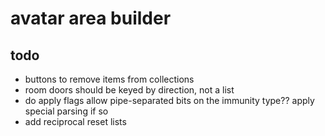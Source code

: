 # avatar area builder

## todo

* buttons to remove items from collections
* room doors should be keyed by direction, not a list
* do apply flags allow pipe-separated bits on the immunity type?? apply special parsing if so
* add reciprocal reset lists
